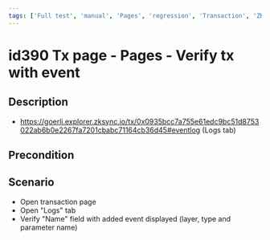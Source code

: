 ```yaml
---
tags: ['Full test', 'manual', 'Pages', 'regression', 'Transaction', 'ZKF-2109', 'Active']
---
```


# id390 Tx page - Pages - Verify tx with event

## Description
  - https://goerli.explorer.zksync.io/tx/0x0935bcc7a755e61edc9bc51d8753022ab6b0e2267fa7201cbabc71164cb36d45#eventlog (Logs tab)

## Precondition


## Scenario
- Open transaction page
- Open "Logs" tab
- Verify "Name" field with added event displayed (layer, type and parameter name)
